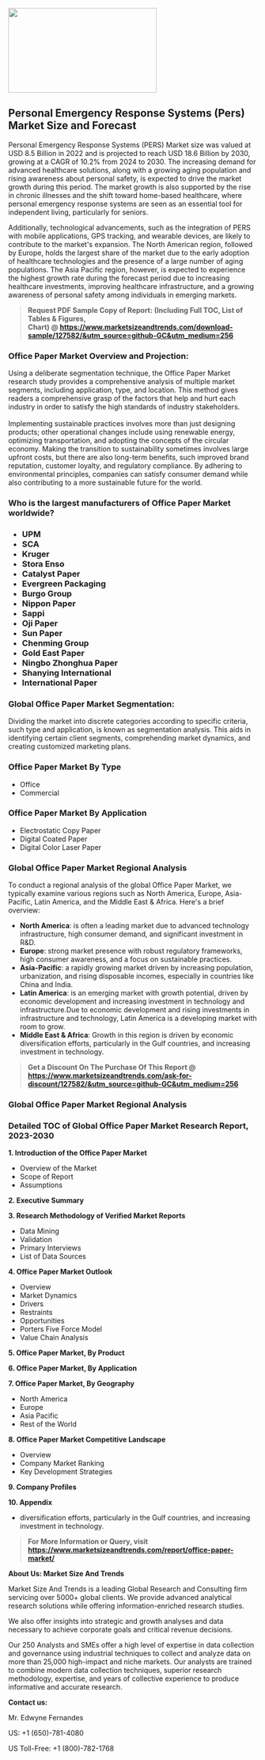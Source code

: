 <p><img class="alignnone size-medium wp-image-20088" src="https://ffe5etoiles.com/wp-content/uploads/2024/12/MST1-300x171.png" alt="" width="300" height="171" /></p><h2>Personal Emergency Response Systems (Pers) Market Size and Forecast</h2><p>Personal Emergency Response Systems (PERS) Market size was valued at USD 8.5 Billion in 2022 and is projected to reach USD 18.6 Billion by 2030, growing at a CAGR of 10.2% from 2024 to 2030. The increasing demand for advanced healthcare solutions, along with a growing aging population and rising awareness about personal safety, is expected to drive the market growth during this period. The market growth is also supported by the rise in chronic illnesses and the shift toward home-based healthcare, where personal emergency response systems are seen as an essential tool for independent living, particularly for seniors.</p><p>Additionally, technological advancements, such as the integration of PERS with mobile applications, GPS tracking, and wearable devices, are likely to contribute to the market's expansion. The North American region, followed by Europe, holds the largest share of the market due to the early adoption of healthcare technologies and the presence of a large number of aging populations. The Asia Pacific region, however, is expected to experience the highest growth rate during the forecast period due to increasing healthcare investments, improving healthcare infrastructure, and a growing awareness of personal safety among individuals in emerging markets.</p></p><blockquote id="" class=""><strong>Request PDF Sample Copy of Report: (Including Full TOC, List of Tables &amp; Figures, Chart)&nbsp;@&nbsp;<strong><a href="https://www.marketsizeandtrends.com/download-sample/127582/&utm_source=github-GC&utm_medium=256" target="_blank">https://www.marketsizeandtrends.com/download-sample/127582/&utm_source=github-GC&utm_medium=256</a></strong></strong></blockquote><h3 id="" class="">Office Paper Market&nbsp;Overview and Projection:</h3><p id="" class="">Using a deliberate segmentation technique, the Office Paper Market research study provides a comprehensive analysis of multiple market segments, including application, type, and location. This method gives readers a comprehensive grasp of the factors that help and hurt each industry in order to satisfy the high standards of industry stakeholders. <br /> <br />Implementing sustainable practices involves more than just designing products; other operational changes include using renewable energy, optimizing transportation, and adopting the concepts of the circular economy. Making the transition to sustainability sometimes involves large upfront costs, but there are also long-term benefits, such improved brand reputation, customer loyalty, and regulatory compliance. By adhering to environmental principles, companies can satisfy consumer demand while also contributing to a more sustainable future for the world.</p><h3 id="" class="">Who is the largest manufacturers of&nbsp;Office Paper Market worldwide?</h3><h3 class=""><p><ul><li>UPM </li><li> SCA </li><li> Kruger </li><li> Stora Enso </li><li> Catalyst Paper </li><li> Evergreen Packaging </li><li> Burgo Group </li><li> Nippon Paper </li><li> Sappi </li><li> Oji Paper </li><li> Sun Paper </li><li> Chenming Group </li><li> Gold East Paper </li><li> Ningbo Zhonghua Paper </li><li> Shanying International </li><li> International Paper</li></ul></p></h3><h3 id="" class="">Global&nbsp;Office Paper Market Segmentation:</h3><p id="" class="">Dividing the market into discrete categories according to specific criteria, such type and application, is known as segmentation analysis. This aids in identifying certain client segments, comprehending market dynamics, and creating customized marketing plans.</p><h3 id="" class="">Office Paper Market&nbsp;By Type</h3><p><p><ul><li>Office </li><li> Commercial</p></li></ul></p></p><h3 id="" class="">Office Paper Market&nbsp;By Application</h3><p class=""><p><ul><li>Electrostatic Copy Paper </li><li> Digital Coated Paper </li><li> Digital Color Laser Paper</li></ul></p></p><h3 id="" class="">Global Office Paper Market Regional Analysis</h3><p id="" class="">To conduct a regional analysis of the global Office Paper Market, we typically examine various regions such as North America, Europe, Asia-Pacific, Latin America, and the Middle East &amp; Africa. Here's a brief overview:</p><ul><li><strong>North America</strong>: is often a leading market due to advanced technology infrastructure, high consumer demand, and significant investment in R&amp;D.</li><li><strong>Europe</strong>: strong market presence with robust regulatory frameworks, high consumer awareness, and a focus on sustainable practices.</li><li><strong>Asia-Pacific</strong>: a rapidly growing market driven by increasing population, urbanization, and rising disposable incomes, especially in countries like China and India.</li><li><strong>Latin America</strong>: is an emerging market with growth potential, driven by economic development and increasing investment in technology and infrastructure.Due to economic development and rising investments in infrastructure and technology, Latin America is a developing market with room to grow.</li><li><strong>Middle East &amp; Africa</strong>: Growth in this region is driven by economic diversification efforts, particularly in the Gulf countries, and increasing investment in technology.</li></ul><blockquote id="" class=""><strong>Get a Discount On The Purchase Of This Report @ <strong><a href="https://www.marketsizeandtrends.com/ask-for-discount/127582/&utm_source=github-GC&utm_medium=256" target="_blank">https://www.marketsizeandtrends.com/ask-for-discount/127582/&utm_source=github-GC&utm_medium=256</a></strong></strong></blockquote><h3 id="" class="">Global Office Paper Market Regional Analysis</h3><h3 id="" class="">Detailed TOC of Global Office Paper Market Research Report, 2023-2030</h3><p id="" class=""><strong>1. Introduction of the Office Paper Market</strong></p><ul><li>Overview of the Market</li><li>Scope of Report</li><li>Assumptions</li></ul><p id="" class=""><strong>2. Executive Summary</strong></p><p id="" class=""><strong>3. Research Methodology of Verified Market Reports</strong></p><ul><li>Data Mining</li><li>Validation</li><li>Primary Interviews</li><li>List of Data Sources</li></ul><p id="" class=""><strong>4. Office Paper Market Outlook</strong></p><ul><li>Overview</li><li>Market Dynamics</li><li>Drivers</li><li>Restraints</li><li>Opportunities</li><li>Porters Five Force Model</li><li>Value Chain Analysis</li></ul><p id="" class=""><strong>5. Office Paper Market, By Product</strong></p><p id="" class=""><strong>6. Office Paper Market, By Application</strong></p><p id="" class=""><strong>7. Office Paper Market, By Geography</strong></p><ul><li>North America</li><li>Europe</li><li>Asia Pacific</li><li>Rest of the World</li></ul><p id="" class=""><strong>8. Office Paper Market Competitive Landscape</strong></p><ul><li>Overview</li><li>Company Market Ranking</li><li>Key Development Strategies</li></ul><p id="" class=""><strong>9. Company Profiles</strong></p><p id="" class=""><strong>10. Appendix</strong></p><ul><li>diversification efforts, particularly in the Gulf countries, and increasing investment in technology.</li></ul><blockquote id="" class=""><strong>For More Information or Query, visit <strong><strong><a href="https://www.marketsizeandtrends.com/report/office-paper-market/" target="_blank">https://www.marketsizeandtrends.com/report/office-paper-market/</a></strong></strong></strong></blockquote><p id="" class=""><strong>About Us: Market Size And Trends</strong></p><p id="" class="">Market Size And Trends is a leading Global Research and Consulting firm servicing over 5000+ global clients. We provide advanced analytical research solutions while offering information-enriched research studies.</p><p id="" class="">We also offer insights into strategic and growth analyses and data necessary to achieve corporate goals and critical revenue decisions.</p><p id="" class="">Our 250 Analysts and SMEs offer a high level of expertise in data collection and governance using industrial techniques to collect and analyze data on more than 25,000 high-impact and niche markets. Our analysts are trained to combine modern data collection techniques, superior research methodology, expertise, and years of collective experience to produce informative and accurate research.</p><p id="" class=""><strong>Contact us:</strong></p><p id="" class="">Mr. Edwyne Fernandes</p><p id="" class="">US: +1 (650)-781-4080</p><p id="" class="">US Toll-Free: +1 (800)-782-1768</p>
